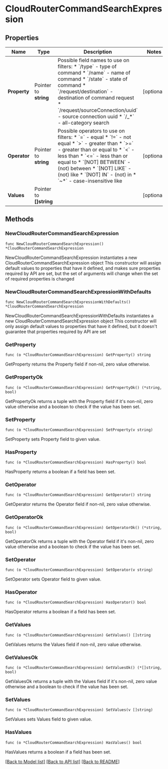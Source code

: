 # CloudRouterCommandSearchExpression

## Properties

Name | Type | Description | Notes
------------ | ------------- | ------------- | -------------
**Property** | Pointer to **string** | Possible field names to use on filters:  * &#x60;/type&#x60; - type of command  * &#x60;/name&#x60; - name of command  * &#x60;/state&#x60; - state of command  * &#x60;/request/destination&#x60; - destination of command request  * &#x60;/request/sourceConnection/uuid&#x60; - source connection uuid  * &#x60;/_*&#x60; - all-category search  | [optional] 
**Operator** | Pointer to **string** | Possible operators to use on filters:  * &#x60;&#x3D;&#x60; - equal  * &#x60;!&#x3D;&#x60; - not equal  * &#x60;&gt;&#x60; - greater than  * &#x60;&gt;&#x3D;&#x60; - greater than or equal to  * &#x60;&lt;&#x60; - less than  * &#x60;&lt;&#x3D;&#x60; - less than or equal to  * &#x60;[NOT] BETWEEN&#x60; - (not) between  * &#x60;[NOT] LIKE&#x60; - (not) like  * &#x60;[NOT] IN&#x60; - (not) in  * &#x60;~*&#x60; - case-insensitive like  | [optional] 
**Values** | Pointer to **[]string** |  | [optional] 

## Methods

### NewCloudRouterCommandSearchExpression

`func NewCloudRouterCommandSearchExpression() *CloudRouterCommandSearchExpression`

NewCloudRouterCommandSearchExpression instantiates a new CloudRouterCommandSearchExpression object
This constructor will assign default values to properties that have it defined,
and makes sure properties required by API are set, but the set of arguments
will change when the set of required properties is changed

### NewCloudRouterCommandSearchExpressionWithDefaults

`func NewCloudRouterCommandSearchExpressionWithDefaults() *CloudRouterCommandSearchExpression`

NewCloudRouterCommandSearchExpressionWithDefaults instantiates a new CloudRouterCommandSearchExpression object
This constructor will only assign default values to properties that have it defined,
but it doesn't guarantee that properties required by API are set

### GetProperty

`func (o *CloudRouterCommandSearchExpression) GetProperty() string`

GetProperty returns the Property field if non-nil, zero value otherwise.

### GetPropertyOk

`func (o *CloudRouterCommandSearchExpression) GetPropertyOk() (*string, bool)`

GetPropertyOk returns a tuple with the Property field if it's non-nil, zero value otherwise
and a boolean to check if the value has been set.

### SetProperty

`func (o *CloudRouterCommandSearchExpression) SetProperty(v string)`

SetProperty sets Property field to given value.

### HasProperty

`func (o *CloudRouterCommandSearchExpression) HasProperty() bool`

HasProperty returns a boolean if a field has been set.

### GetOperator

`func (o *CloudRouterCommandSearchExpression) GetOperator() string`

GetOperator returns the Operator field if non-nil, zero value otherwise.

### GetOperatorOk

`func (o *CloudRouterCommandSearchExpression) GetOperatorOk() (*string, bool)`

GetOperatorOk returns a tuple with the Operator field if it's non-nil, zero value otherwise
and a boolean to check if the value has been set.

### SetOperator

`func (o *CloudRouterCommandSearchExpression) SetOperator(v string)`

SetOperator sets Operator field to given value.

### HasOperator

`func (o *CloudRouterCommandSearchExpression) HasOperator() bool`

HasOperator returns a boolean if a field has been set.

### GetValues

`func (o *CloudRouterCommandSearchExpression) GetValues() []string`

GetValues returns the Values field if non-nil, zero value otherwise.

### GetValuesOk

`func (o *CloudRouterCommandSearchExpression) GetValuesOk() (*[]string, bool)`

GetValuesOk returns a tuple with the Values field if it's non-nil, zero value otherwise
and a boolean to check if the value has been set.

### SetValues

`func (o *CloudRouterCommandSearchExpression) SetValues(v []string)`

SetValues sets Values field to given value.

### HasValues

`func (o *CloudRouterCommandSearchExpression) HasValues() bool`

HasValues returns a boolean if a field has been set.


[[Back to Model list]](../README.md#documentation-for-models) [[Back to API list]](../README.md#documentation-for-api-endpoints) [[Back to README]](../README.md)


